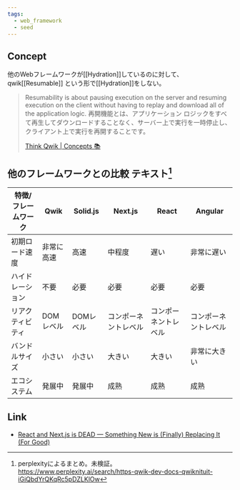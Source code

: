 ```yaml
---
tags:
  - web_framework
  - seed
---
```

## Concept

他のWebフレームワークが[[Hydration]]しているのに対して、qwik[[Resumable]] という形で[[Hydration]]をしない。

> Resumability is about pausing execution on the server and resuming execution on the client without having to replay and download all of the application logic.
> 再開機能とは、アプリケーション ロジックをすべて再生してダウンロードすることなく、サーバー上で実行を一時停止し、クライアント上で実行を再開することです。
>
> [Think Qwik | Concepts 📚](https://qwik.dev/docs/concepts/think-qwik/)

## 他のフレームワークとの比較 テキスト[^1]

| 特徴/フレームワーク | Qwik   | Solid.js | Next.js    | React      | Angular    |
| ---------- | ------ | -------- | ---------- | ---------- | ---------- |
| 初期ロード速度    | 非常に高速  | 高速       | 中程度        | 遅い         | 非常に遅い      |
| ハイドレーション   | 不要     | 必要       | 必要         | 必要         | 必要         |
| リアクティビティ   | DOMレベル | DOMレベル   | コンポーネントレベル | コンポーネントレベル | コンポーネントレベル |
| バンドルサイズ    | 小さい    | 小さい      | 大きい        | 大きい        | 非常に大きい     |
| エコシステム     | 発展中    | 発展中      | 成熟         | 成熟         | 成熟         |

[^1]: perplexityによるまとめ。未検証。 https://www.perplexity.ai/search/https-qwik-dev-docs-qwiknituit-iGiQbdYrQKqRc5pDZLKlOw

## Link
- [React and Next.js is DEAD — Something New is (Finally) Replacing It (For Good)](https://plainenglish.io/blog/react-and-next-js-is-dead-something-new-is-finally-replacing-it-for-good-c792c48806f6)
